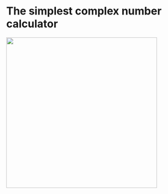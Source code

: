 <h1>The simplest complex number calculator</h1>
<img src="https://github.com/user-attachments/assets/6601a285-199a-4719-91b0-014c5854e22e" height="400"/>
